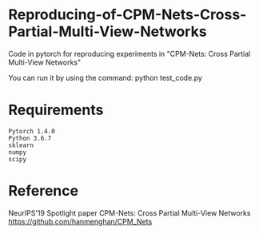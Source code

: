 # Reproducing-of-CPM-Nets-Cross-Partial-Multi-View-Networks
Code in pytorch for reproducing experiments in "CPM-Nets: Cross Partial Multi-View Networks"

You can run it by using the command: python test_code.py
# Requirements

    Pytorch 1.4.0
    Python 3.6.7
    sklearn
    numpy
    scipy

# Reference
 NeurIPS'19 Spotlight paper CPM-Nets: Cross Partial Multi-View Networks
 https://github.com/hanmenghan/CPM_Nets
